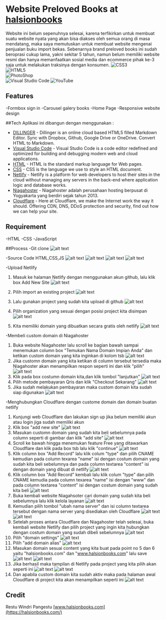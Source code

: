 # Website Preloved Books at [halsionbooks](https://halsionbooks.com/)

Website ini belum sepenuhnya selesai, karena terfikirkan untuk membuat suatu website nyata yang akan bisa diakses oleh semua orang di masa mendatang, maka saya memutuskan untuk membuat website mengenai penjualan buku import bekas. 
Sebenarnya brand preloved books ini sudah beroprasi cukup lama, yakni sekitar 5 tahun, namun belum memiliki website resmi dan hanya memanfaatkan sosial media dan ecommerce pihak ke-3 saja untuk melakukan traksinya dengan konsumen.
![CSS3](https://img.shields.io/badge/css3-%231572B6.svg?style=for-the-badge&logo=css3&logoColor=white)  
![HTML5](https://img.shields.io/badge/html5-%23E34F26.svg?style=for-the-badge&logo=html5&logoColor=white)   
![PhotoShop](https://img.shields.io/badge/adobe%20photoshop-%2331A8FF.svg?style=for-the-badge&logo=adobe%20photoshop&logoColor=white)    
![Visual Studio Code](https://img.shields.io/badge/Visual%20Studio%20Code-0078d7.svg?style=for-the-badge&logo=visual-studio-code&logoColor=white)
![YouTube](https://img.shields.io/badge/YouTube-%23FF0000.svg?style=for-the-badge&logo=YouTube&logoColor=white)

## Features
-Formbox sign in
-Carousel galery books
-Home Page
-Responsive website design

##Tech
Aplikasi ini dibangun dengan menggunakan :

- [DILLINGER](https://dillinger.io/) - Dillinger is an online cloud based HTML5 filled Markdown Editor. Sync with Dropbox, Github, Google Drive or OneDrive. Convert HTML to Markdown.
- [Visual Studio Code](https://code.visualstudio.com/) - Visual Studio Code is a code editor redefined and optimized for building and debugging modern web and cloud applications.
- [HTML](https://html.com/) - HTML is the standard markup language for Web pages.
- [CSS](https://www.w3schools.com/css/) - CSS is the language we use to style an HTML document.
- [Netlify](https://www.netlify.com/) - Netlify is a platform for web developers to host their sites in the cloud without managing any servers in the back-end where application logic and database works.
- [Niagahoster](https://www.niagahoster.co.id/) - Niagahoster adalah perusahaan hosting berpusat di Yogyakarta yang berdiri sejak tahun 2013.
- [Cloudflare](https://www.cloudflare.com/) - Here at Cloudflare, we make the Internet work the way it should. Offering CDN, DNS, DDoS protection and security, find out how we can help your site.

## Requirement
-HTML
-CSS
-JavaScript

##Process
-Git clone
![alt text](https://github.com/RevoU-FSSE-2/week-4-spongerest/blob/main/images/git%20clone.png)

-Source Code HTML,CSS,JS
![alt text](https://github.com/RevoU-FSSE-2/week-4-spongerest/blob/main/images/html%20code.png)
![alt text](https://github.com/RevoU-FSSE-2/week-4-spongerest/blob/main/images/style%20code.png)
![alt text](https://github.com/RevoU-FSSE-2/week-4-spongerest/blob/main/images/responsive%20code.png)
![alt text](https://github.com/RevoU-FSSE-2/week-4-spongerest/blob/main/images/js%20code.png)

-Upload Netlify
  1.  Masuk ke halaman Netlify dengan menggunakan akun github, lalu klik box Add New Site
  ![alt text](https://github.com/RevoU-FSSE-2/week-4-spongerest/blob/main/images/nf%201.png)
  
  2.  Pilih import an existing project
  ![alt text](https://github.com/RevoU-FSSE-2/week-4-spongerest/blob/main/images/nf%202.png)
  
  3.  Lalu gunakan project yang sudah kita upload di github
  ![alt text](https://github.com/RevoU-FSSE-2/week-4-spongerest/blob/main/images/nf%203.png)
  
  4.  Pilih organization yang sesuai dengan posisi project kita disimpan
  ![alt text](https://github.com/RevoU-FSSE-2/week-4-spongerest/blob/main/images/nf%204.png)
  
  5.  Kita memiliki domain yang dibuatkan secara gratis oleh netlify
  ![alt text](https://github.com/RevoU-FSSE-2/week-4-spongerest/blob/main/images/nf%205.png)

-Membeli custom domain di Niagahoster
  1.  Buka website Niagahoster lalu scroll ke bagian bawah sampai menemukan column box "Temukan Nama Domain Impian Anda" dan ketikan custom domain yang kita inginkan di kolom tsb
  ![alt text](https://github.com/RevoU-FSSE-2/week-4-spongerest/blob/main/images/nh1.png)
  2. Jika customn domain yang kita ketikan di column tersebut tersedia maka Niagahoster akan menampilkan respon seperti ini dan klik "pilih"
  ![alt text](https://github.com/RevoU-FSSE-2/week-4-spongerest/blob/main/images/nh2.png)
  3. Klik pada box costumn domain kita,dan klik tombol "lanjutkan"
  ![alt text](https://github.com/RevoU-FSSE-2/week-4-spongerest/blob/main/images/nh3.png)
  4. Pilih metode pembayaran Qris dan klik "Checkout Sekarang"
  ![alt text](https://github.com/RevoU-FSSE-2/week-4-spongerest/blob/main/images/nh4.png)
  5. Jika sudah melakukan pembayaran maka custom domain kita sudah siap digunakan
  ![alt text](https://github.com/RevoU-FSSE-2/week-4-spongerest/blob/main/images/nh5.png)

-Menghubungkan Cloudflare dengan custome domain dan domain buatan netlify
  1.  Kunjungi web Cloudflare dan lakukan sign up jika belum memiliki akun atau login jiga sudah memiliki akun
  2.  Klik box "add new site" ![alt text](https://github.com/RevoU-FSSE-2/week-4-spongerest/blob/main/images/cf1.png)
  3.  Masukan customn domain yang sudah kita beli sebelumnya pada column seperti di gambar dan klik "add site" ![alt text](https://github.com/RevoU-FSSE-2/week-4-spongerest/blob/main/images/cf2.png)
  4.  Scroll ke bawah hingga menemukan feature Free yang ditawarkan Cloudflare dan klik pada box tsb lalu klik "continue" ![alt text](https://github.com/RevoU-FSSE-2/week-4-spongerest/blob/main/images/cf3.png)
  5.  Klik column box "Add Record" lalu klik colum "type" dan pilih CNAME kemudian pada column texarea "name" isi dengan costum domain yang sudah kita beli sebelumnya
      dan pada column textarea "content" isi dengan domain yang dibuat di netlify ![alt text](https://github.com/RevoU-FSSE-2/week-4-spongerest/blob/main/images/cf4.png)
  6.  Klik column box "Add Record" kembali lalu klik colum "type" dan pilih CNAME kemudia pada column texarea "name" isi dengan "www" dan pada column textarea "content" isi dengan costum domain yang sudah kita beli ![alt text](https://github.com/RevoU-FSSE-2/week-4-spongerest/blob/main/images/cf5.png)
  7.  Buka kembali website Niagahsoter cari domain yang sudah kita beli sebelumnya lalu klik kelola layanan ![alt text](https://github.com/RevoU-FSSE-2/week-4-spongerest/blob/main/images/cf7.png)
  8.  Kemudian pilih tombol "ubah nama server" dan isi column textarea tersebut dengan nama server yang disediakan oleh Cloudflare
     ![alt text](https://github.com/RevoU-FSSE-2/week-4-spongerest/blob/main/images/cf8.png)
     ![alt text](https://github.com/RevoU-FSSE-2/week-4-spongerest/blob/main/images/cf9.png)
  9.  Setelah proses antara Cloudflare dan Niagahoster telah selesai, buka kembali website Netlify dan pilih project yang ingin kita hubungkan dengan costum domain yang sudah dibeli sebelumnya ![alt text](https://github.com/RevoU-FSSE-2/week-4-spongerest/blob/main/images/cf10.png)
  10. Pilih "domain settings" ![alt text](https://github.com/RevoU-FSSE-2/week-4-spongerest/blob/main/images/cf11.png)
  11. Pilih "add domain alias" ![alt text](https://github.com/RevoU-FSSE-2/week-4-spongerest/blob/main/images/cf12.png)
  12. Masukan domain sesuai content yang kita buat pada point no 5 dan 6 yaitu "halsionbooks.com" dan "www.halsionbooks.com" lalu save
      ![alt text](https://github.com/RevoU-FSSE-2/week-4-spongerest/blob/main/images/cf13.png)
      ![alt text](https://github.com/RevoU-FSSE-2/week-4-spongerest/blob/main/images/cf14.png)
  13. Jika berhasil maka tampilan di Netlify pada project yang kita pilih akan seperti ini ![alt text](https://github.com/RevoU-FSSE-2/week-4-spongerest/blob/main/images/cf15.png) ![alt text](https://github.com/RevoU-FSSE-2/week-4-spongerest/blob/main/images/cf16.png)
  14. Dan apabila custom domain kita sudah aktiv maka pada halaman awal Cloudflare di project kita akan menampilkan seperti ini
      ![alt text](https://github.com/RevoU-FSSE-2/week-4-spongerest/blob/main/images/cf17.png)


## Credit

Restu Windri Pangestu
[www.halsionbooks.com](https://halsionbooks.com/)
